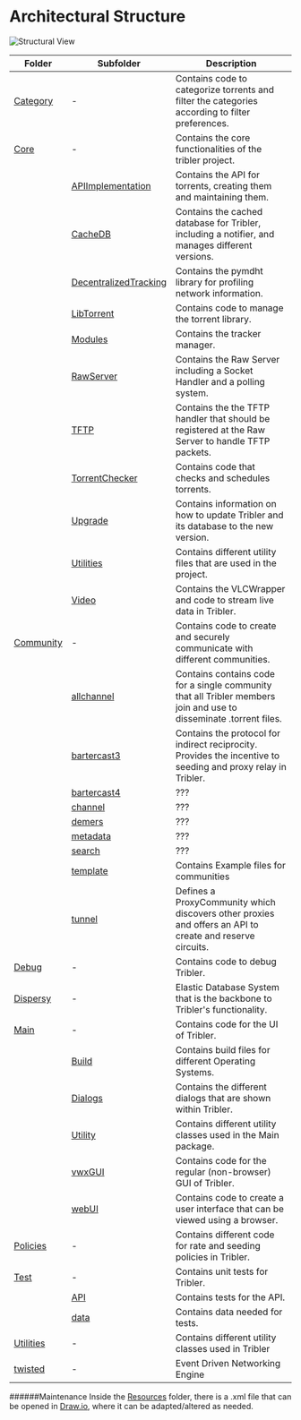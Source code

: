 # Architectural Structure

![Structural View](/Resources/Structure_Diagram)

| Folder                                            | Subfolder                                                     | Description   |
|---------------------------------------------------|---------------------------------------------------------------|---------------|
| [Category](/Tribler/Category)                     | -                                                             | Contains code to categorize torrents and filter the categories according to filter preferences.               |
| [Core](/Tribler/Core)                             | -                                                             | Contains the core functionalities of the tribler project.                                                     |
|                                                   | [APIImplementation](/Tribler/Core/APIImplementation)          | Contains the API for torrents, creating them and maintaining them.             |
|                                                   | [CacheDB](/Tribler/Core/CacheDB)                              | Contains the cached database for Tribler, including a notifier, and manages different versions.              |
|                                                   | [DecentralizedTracking](/Tribler/Core/DecentralizedTracking)  | Contains the pymdht library for profiling network information.              |
|                                                   | [LibTorrent](/Tribler/Core/LibTorrent)                        | Contains code to manage the torrent library.              |
|                                                   | [Modules](/Tribler/Core/Modules)                              | Contains the tracker manager.              |
|                                                   | [RawServer](/Tribler/Core/RawServer)                          | Contains the Raw Server including a Socket Handler and a polling system.              |
|                                                   | [TFTP](/Tribler/Core/TFTP)                                    | Contains the the TFTP handler that should be registered at the Raw Server to handle TFTP packets.              |
|                                                   | [TorrentChecker](/Tribler/Core/TorrentChecker)                | Contains code that checks and schedules torrents.              |
|                                                   | [Upgrade](/Tribler/Core/Upgrade)                              | Contains information on how to update Tribler and its database to the new version.              |
|                                                   | [Utilities](/Tribler/Core/Utilities)                          | Contains different utility files that are used in the project.              |
|                                                   | [Video](/Tribler/Core/Video)                                  | Contains the VLCWrapper and code to stream live data in Tribler.              |
| [Community](/Tribler/community)                   | -                                                             | Contains code to create and securely communicate with different communities.              |
|                                                   | [allchannel](/Tribler/community/allchannel)                   | Contains contains code for a single community that all Tribler members join and use to disseminate .torrent files.              |
|                                                   | [bartercast3](/Tribler/community/bartercast3)                 | Contains the protocol for indirect reciprocity. Provides the incentive to seeding and proxy relay in Tribler.              |
|                                                   | [bartercast4](/Tribler/community/bartercast4)                 | ???              |
|                                                   | [channel](/Tribler/community/channel)                         | ???              |
|                                                   | [demers](/Tribler/community/demers)                           | ???              |
|                                                   | [metadata](/Tribler/community/metadata)                       | ???              |
|                                                   | [search](/Tribler/community/search)                           | ???              |
|                                                   | [template](/Tribler/community/template)                       | Contains Example files for communities              |
|                                                   | [tunnel](/Tribler/community/tunnel)                           | Defines a ProxyCommunity which discovers other proxies and offers an API to create and reserve circuits.              |
| [Debug](/Tribler/Debug)                           | -                                                             | Contains code to debug Tribler.              |
| [Dispersy](https://github.com/Tribler/dispersy)   | -                                                             | Elastic Database System that is the backbone to Tribler's functionality.       |
| [Main](/Tribler/Main)                             | -                                                             | Contains code for the UI of Tribler.              |
|                                                   | [Build](/Tribler/Main/Build)                                  | Contains build files for different Operating Systems.              |
|                                                   | [Dialogs](/Tribler/Main/Dialogs)                              | Contains the different dialogs that are shown within Tribler.              |
|                                                   | [Utility](/Tribler/Main/Utility)                              | Contains different utility classes used in the Main package.              |
|                                                   | [vwxGUI](/Tribler/Main/vwxGUI)                                | Contains code for the regular (non-browser) GUI of Tribler.               |
|                                                   | [webUI](/Tribler/Main/webUI)                                  | Contains code to create a user interface that can be viewed using a browser.              |
| [Policies](/Tribler/Policies)                     | -                                                             | Contains different code for rate and seeding policies in Tribler.              |
| [Test](/Tribler/Test)                             | -                                                             | Contains unit tests for Tribler.              |
|                                                   | [API](/Tribler/Test/API)                                      | Contains tests for the API.              |
|                                                   | [data](/Tribler/Test/data)                                    | Contains data needed for tests.              |
| [Utilities](/Tribler/Utilities)                   | -                                                             | Contains different utility classes used in Tribler               |
| [twisted](https://github.com/twisted)             | -                                                             | Event Driven Networking Engine        |

######Maintenance
Inside the [Resources](/Resources) folder, there is a .xml file that can be opened in [Draw.io](https://www.draw.io), where it can be adapted/altered as needed.